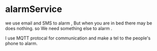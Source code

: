 # alarmService
we use email and SMS to alarm , But when you are in bed there may be does nothing. so We need something else to alarm .

I use MQTT protocal for communication and make a tel to the people's phone to alarm.


